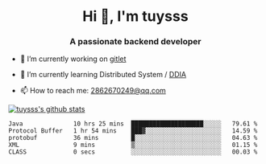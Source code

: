 <h1 align="center">Hi 👋, I'm tuysss</h1>
<h3 align="center">A passionate backend developer </h3>

- 🔭 I’m currently working on [gitlet](https://github.com/tuysss/cs61b-sp21)

- 🌱 I’m currently learning Distributed System / [DDIA](https://github.com/Vonng/ddia)
    
- 📫 How to reach me: 2862670249@qq.com

[![tuysss's github stats](https://github-readme-stats.vercel.app/api?username=tuysss)](https://github.com/tuysss/github-readme-stats)

<!--START_SECTION:waka-->

```text
Java              10 hrs 25 mins  ████████████████████░░░░░   79.61 %
Protocol Buffer   1 hr 54 mins    ███▓░░░░░░░░░░░░░░░░░░░░░   14.59 %
protobuf          36 mins         █░░░░░░░░░░░░░░░░░░░░░░░░   04.63 %
XML               9 mins          ▒░░░░░░░░░░░░░░░░░░░░░░░░   01.15 %
CLASS             0 secs          ░░░░░░░░░░░░░░░░░░░░░░░░░   00.03 %
```

<!--END_SECTION:waka-->
